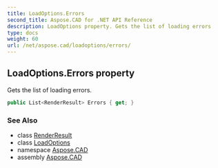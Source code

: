 ```yaml
---
title: LoadOptions.Errors
second_title: Aspose.CAD for .NET API Reference
description: LoadOptions property. Gets the list of loading errors
type: docs
weight: 60
url: /net/aspose.cad/loadoptions/errors/
---
```

## LoadOptions.Errors property

Gets the list of loading errors.

```csharp
public List<RenderResult> Errors { get; }
```

### See Also

* class [RenderResult](../../../aspose.cad.imageoptions/renderresult/)
* class [LoadOptions](../)
* namespace [Aspose.CAD](../../../aspose.cad/)
* assembly [Aspose.CAD](../../../)


